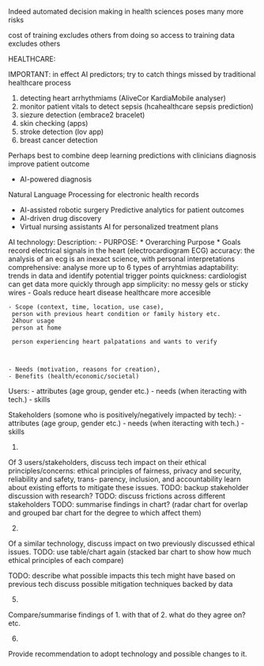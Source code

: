 <!-- SPDX-License-Identifier: zlib-acknowledgement -->

Indeed automated decision making in health sciences poses many more risks

cost of training excludes others from doing so
access to training data excludes others

HEALTHCARE:

IMPORTANT: in effect AI predictors; try to catch things missed by traditional healthcare process
1. detecting heart arrhythmiams (AliveCor KardiaMobile analyser)
2. monitor patient vitals to detect sepsis (hcahealthcare sepsis prediction)
3. siezure detection (embrace2 bracelet)
4. skin checking (apps)
5. stroke detection (lov app)
6. breast cancer detection

Perhaps best to combine deep learning predictions with clinicians diagnosis improve patient outcome

- AI-powered diagnosis

Natural Language Processing for electronic health records
- AI-assisted robotic surgery
Predictive analytics for patient outcomes
- AI-driven drug discovery
- Virtual nursing assistants
AI for personalized treatment plans


AI technology:
  Description:
    - PURPOSE:
     * Overarching Purpose
     * Goals
     record electrical signals in the heart (electrocardiogram ECG)
     accuracy: the analysis of an ecg is an inexact science, with personal interpretations
     comprehensive: analyse more up to 6 types of arryhtmias
     adaptability: trends in data and identify potential trigger points 
     quickness: cardiologist can get data more quickly through app
     simplicity: no messy gels or sticky wires
    - Goals
     reduce heart disease
     healthcare more accesible

    - Scope (context, time, location, use case), 
     person with previous heart condition or family history etc.
     24hour usage
     person at home 

     person experiencing heart palpatations and wants to verify  



    - Needs (motivation, reasons for creation), 
    - Benefits (health/economic/societal)

  Users:
    - attributes (age group, gender etc.)
    - needs (when iteracting with tech.)
    - skills

  Stakeholders (somone who is positively/negatively impacted by tech):
    - attributes (age group, gender etc.)
    - needs (when iteracting with tech.)
    - skills

1.
Of 3 users/stakeholders, discuss tech impact on their ethical principles/concerns:
ethical principles of fairness, privacy and security, reliability and safety, trans-
parency, inclusion, and accountability
learn about existing efforts to mitigate these issues.
TODO: backup stakeholder discussion with research?
TODO: discuss frictions across different stakeholders
TODO: summarise findings in chart? 
(radar chart for overlap and grouped bar chart for the degree to which affect them)

2.
Of a similar technology, discuss impact on two previously discussed ethical issues.
TODO: use table/chart again
(stacked bar chart to show how much ethical principles of each compare)

TODO: describe what possible impacts this tech might have based on previous tech
discuss possible mitigation techniques backed by data

5.
Compare/summarise findings of 1. with that of 2.
what do they agree on? etc.

6.
Provide recommendation to adopt technology and possible changes to it.
